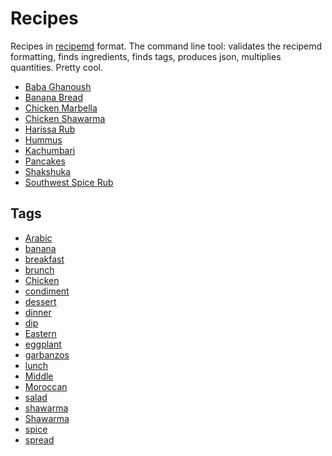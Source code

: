 # Recipes

Recipes in [recipemd](http://recipemd.org) format. The command line tool: validates the recipemd formatting, finds ingredients, finds tags, produces json, multiplies quantities. Pretty cool.

<!--
I orginally tried kookbook, since that looked too simple to pass up. But I couldn't get it to work on my box (5.4.0-121-lowlatency #137-Ubuntu SMP PREEMPT Wed Jun 15 14:14:05 UTC 2022 x86_64).
-->





- [Baba Ghanoush](recipes/baba-ghanoush.md)
- [Banana Bread](recipes/banana-bread.md)
- [Chicken Marbella](recipes/chicken_marbella.md)
- [Chicken Shawarma](recipes/chicken-shawarma.md)
- [Harissa Rub](recipes/harissa-rub.md)
- [Hummus](recipes/hummus.md)
- [Kachumbari](recipes/kachumbari.md)
- [Pancakes](recipes/good_old_fashioned_pancakes.md)
- [Shakshuka](recipes/shakshuka.md)
- [Southwest Spice Rub](recipes/southwest-spice-rub.md)

## Tags



- [Arabic](tags/Arabic.md)
- [banana](tags/banana.md)
- [breakfast](tags/breakfast.md)
- [brunch](tags/brunch.md)
- [Chicken](tags/Chicken.md)
- [condiment](tags/condiment.md)
- [dessert](tags/dessert.md)
- [dinner](tags/dinner.md)
- [dip](tags/dip.md)
- [Eastern](tags/Eastern.md)
- [eggplant](tags/eggplant.md)
- [garbanzos](tags/garbanzos.md)
- [lunch](tags/lunch.md)
- [Middle](tags/Middle.md)
- [Moroccan](tags/Moroccan.md)
- [salad](tags/salad.md)
- [shawarma](tags/shawarma.md)
- [Shawarma](tags/Shawarma.md)
- [spice](tags/spice.md)
- [spread](tags/spread.md)
